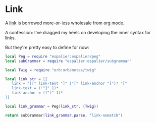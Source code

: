 # Link


  A [link](httk://this.page) is borrowed more-or-less wholesale from org
mode.


A confession: I've dragged my heels on developing the inner syntax for links.


But they're pretty easy to define for now:

```lua
local Peg = require "espalier:espalier/peg"
local subGrammar = require "espalier:espalier/subgrammar"

local Twig = require "orb:orb/metas/twig"
```
```lua
local link_str = [[
   link = "[[" link-text "]" ("[" link-anchor "]")? "]"
   link-text = (!"]" 1)*
   link-anchor = (!"]" 1)*
]]
```
```lua
local link_grammar = Peg(link_str, {Twig})
```
```lua
return subGrammar(link_grammar.parse, "link-nomatch")
```
